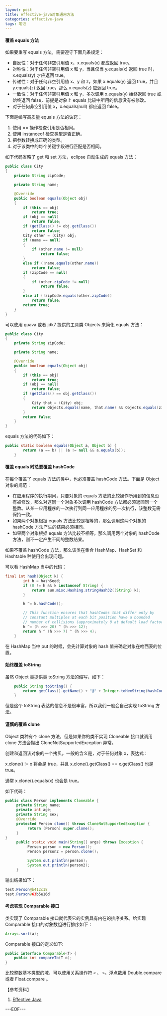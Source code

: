 ```yaml
---
layout: post
title: effective-java对象通用方法
categories: effective-java
tags: 笔记
---
```


#### 覆盖 equals 方法

如果要重写 equals 方法，需要遵守下面几条规定：

- 自反性：对于任何非空引用值 x，x.equals(x) 都应返回 true。
- 对称性：对于任何非空引用值 x 和 y，当且仅当 y.equals(x) 返回 true 时，x.equals(y) 才应返回 true。
- 传递性：对于任何非空引用值 x、y 和 z，如果 x.equals(y) 返回 true，并且 y.equals(z) 返回 true，那么 x.equals(z) 应返回 true。
- 一致性：对于任何非空引用值 x 和 y，多次调用 x.equals(y) 始终返回 true 或始终返回 false，前提是对象上 equals 比较中所用的信息没有被修改。
- 对于任何非空引用值 x，x.equals(null) 都应返回 false。

下面是编写高质量 equals 方法的诀窍：

1. 使用 == 操作检查引用是否相同。
2. 使用 instanceof 检查类型是否正确。
3. 把参数转换成正确的类型。
4. 对于该类中的每个关键字段进行匹配是否相同。

如下代码省略了 get 和 set 方法，eclipse 自动生成的 equals 方法：

```java
public class City
{
    private String zipCode;

    private String name;

    @Override
    public boolean equals(Object obj)
    {
        if (this == obj)
            return true;
        if (obj == null)
            return false;
        if (getClass() != obj.getClass())
            return false;
        City other = (City) obj;
        if (name == null)
        {
            if (other.name != null)
                return false;
        }
        else if (!name.equals(other.name))
            return false;
        if (zipCode == null)
        {
            if (other.zipCode != null)
                return false;
        }
        else if (!zipCode.equals(other.zipCode))
            return false;
        return true;
    }
}
```

可以使用 guava 或者 jdk7 提供的工具类 Objects 来简化 equals 方法：

```java
public class City
{
    private String zipCode;

    private String name;

    @Override
    public boolean equals(Object obj)
    {
        if (this == obj)
            return true;
        if (obj == null)
            return false;
        if (getClass() == obj.getClass())
        {
            City that = (City) obj;
            return Objects.equals(name, that.name) && Objects.equals(zipCode, that.zipCode);
        }
        return false;
    }
}
```

equals 方法的代码如下：

```java
public static boolean equals(Object a, Object b) {
        return (a == b) || (a != null && a.equals(b));
    }
```

#### 覆盖 equals 时总要覆盖 hashCode

在每个覆盖了 equals 方法的类中，也必须覆盖 hashCode 方法。下面是 Object 对象的规范：

- 在应用程序的执行期间，只要对象的 equals 方法的比较操作所用到的信息没有被修改，那么对这同一个对象多次调用 hashCode 方法都必须返回同一个整数。从某一应用程序的一次执行到同一应用程序的另一次执行，该整数无需保持一致。
- 如果两个对象根据 equals 方法比较是相等的，那么调用这两个对象的 hashCode 方法产生的结果必须相同。
- 如果两个对象根据 equals 方法比较不相等，那么调用两个对象的 hashCode 方法，则不一定产生不同的整数结果。

如果不覆盖 hashCode 方法，那么该类在集合 HashMap、HashSet 和 Hashtable 种使用会出现问题。

可以看 HashMap 当中的代码：

```java
final int hash(Object k) {
        int h = hashSeed;
        if (0 != h && k instanceof String) {
            return sun.misc.Hashing.stringHash32((String) k);
        }

        h ^= k.hashCode();

        // This function ensures that hashCodes that differ only by
        // constant multiples at each bit position have a bounded
        // number of collisions (approximately 8 at default load factor).
        h ^= (h >>> 20) ^ (h >>> 12);
        return h ^ (h >>> 7) ^ (h >>> 4);
    }
```

在 HashMap 当中 put 的时候，会先计算对象的 hash 值来确定对象在哈西表的位置。

#### 始终覆盖 toString

虽然 Object 类提供类 toString 方法的缩写，如下：

```java
    public String toString() {
        return getClass().getName() + "@" + Integer.toHexString(hashCode());
    }
```

但是这个 toString 表达的信息不是很丰富，所以我们一般会自己实现 toString 方法。

#### 谨慎的覆盖 clone

Object 类种有个 clone 方法，但是如果你的类不实现 Cloneable 接口就调用 clone 方法会抛出 CloneNotSupportedException 异常。

创建和返回该对象的一个拷贝。一般的含义是，对于任何对象 x，表达式：

x.clone() != x 将会是 true，并且 x.clone().getClass() == x.getClass() 也是 true。

通常 x.clone().equals(x) 也会是 true。

如下代码：

```java
public class Person implements Cloneable {
     private String name;
     private int age;
     private String sex;
     @Override
     protected Person clone() throws CloneNotSupportedException {
          return (Person) super.clone();
     }
}
     public static void main(String[] args) throws Exception {
          Person person = new Person();
          Person person2 = person.clone();

          System.out.println(person);
          System.out.println(person2);
     }
```

输出结果如下：

```java
test.Person@b412c18
test.Person@63b5e16d
```

#### 考虑实现 Comparable 接口

类实现了 Comparable 接口就代表它的实例具有内在的排序关系。给实现 Comparable 接口的对象数组进行排序如下：

```java
Arrays.sort(a);
```

Comparable 接口的定义如下:

```java
public interface Comparable<T> {
    public int compareTo(T o);
}
```

比较整数基本类型的域，可以使用关系操作符 `<` 、 `>`。浮点数用 Double.compare 或者 Float.compare 。

【参考资料】

1. [Effective Java](http://book.douban.com/subject/3360807/)

---EOF---

